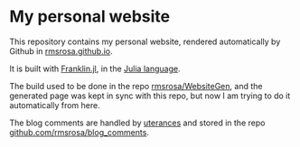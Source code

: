 # My personal website

This repository contains my personal website, rendered automatically by Github in [rmsrosa.github.io](https://rmsrosa.github.io).

It is built with [Franklin.jl](https://github.com/tlienart/Franklin.jl), in the [Julia language](https://julialang.org).

The build used to be done in the repo [rmsrosa/WebsiteGen](https://github.com/rmsrosa/WebsiteGen), and the generated page was kept in sync with this repo, but now I am trying to do it automatically from here.

The blog comments are handled by [uterances](https://utteranc.es) and stored in the repo [github.com/rmsrosa/blog_comments](https://github.com/rmsrosa/blog_comments).

